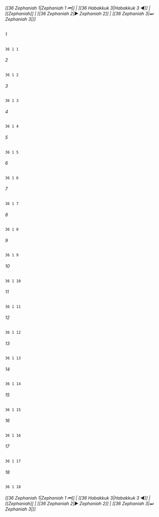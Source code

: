 
###### [[36 Zephaniah 1|Zephaniah 1 ⏮]] | [[36 Habakkuk 3|Habakkuk 3 ◀]] | [[Zephaniah]] | [[36 Zephaniah 2|▶ Zephaniah 2]] | [[36 Zephaniah 3|⏭ Zephaniah 3|]]

###### 1
``` verse
36 1 1 
```
###### 2
``` verse
36 1 2 
```
###### 3
``` verse
36 1 3 
```
###### 4
``` verse
36 1 4 
```
###### 5
``` verse
36 1 5 
```
###### 6
``` verse
36 1 6 
```
###### 7
``` verse
36 1 7 
```
###### 8
``` verse
36 1 8 
```
###### 9
``` verse
36 1 9 
```
###### 10
``` verse
36 1 10 
```
###### 11
``` verse
36 1 11 
```
###### 12
``` verse
36 1 12 
```
###### 13
``` verse
36 1 13 
```
###### 14
``` verse
36 1 14 
```
###### 15
``` verse
36 1 15 
```
###### 16
``` verse
36 1 16 
```
###### 17
``` verse
36 1 17 
```
###### 18
``` verse
36 1 18 
```

###### [[36 Zephaniah 1|Zephaniah 1 ⏮]] | [[36 Habakkuk 3|Habakkuk 3 ◀]] | [[Zephaniah]] | [[36 Zephaniah 2|▶ Zephaniah 2]] | [[36 Zephaniah 3|⏭ Zephaniah 3|]]

